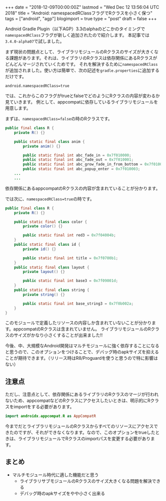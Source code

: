 +++
date = "2018-12-09T00:00:00Z"
lastmod = "Wed Dec 12 13:56:04 UTC 2018"
title = "Android: namespacedRClassフラグでRクラスを小さく保つ"
tags = ["android", "agp"]
blogimport = true
type = "post"
draft = false
+++

Android Gradle Plugin（以下AGP）3.3のalphaのどこかのタイミングで`namespacedRClass`フラグが新しく追加されたので紹介します。
本記事では`3.4.0-alpha07`で試しました。

まず現状の問題点として、ライブラリモジュールのRクラスのサイズが大きくなる課題があります。それは、ライブラリのRクラスは依存関係にあるRクラスがどんどんマージされていくためです。
それを解決するために`namespacedRClass`が追加されました。使い方は簡単で、次の記述を`gradle.properties`に追加するだけです。

```
android.namespacedRClass=true
```

では、これからこのフラグがtrueとfalseでどのようにRクラスの内容が変わるか見ていきます。
例として、appcompatに依存しているライブラリモジュールを用意します。

まずは、`namespacedRClass=false`の時のRクラスです。

```java
public final class R {
    private R() {}

    public static final class anim {
        private anim() {}

        public static final int abc_fade_in = 0x7f010000;
        public static final int abc_fade_out = 0x7f010001;
        public static final int abc_grow_fade_in_from_bottom = 0x7f010002;
        public static final int abc_popup_enter = 0x7f010003;
    ...
    ...
```

依存関係にあるappcompatのRクラスの内容が含まれていることが分かります。

では次に、`namespacedRClass=true`の時です。

```java
public final class R {
    private R() {}

    public static final class color {
        private color() {}

        public static final int red3 = 0x7f04004b;
    }
    public static final class id {
        private id() {}

        public static final int title = 0x7f0700b1;
    }
    public static final class layout {
        private layout() {}

        public static final int base3 = 0x7f09001d;
    }
    public static final class string {
        private string() {}

        public static final int base_string3 = 0x7f0b002a;
    }
}
```

このモジュールで定義したリソースの内容しか含まれていないことが分かります。appcompatのRクラスは含まれていません。
ライブラリモジュールのRクラスのサイズがかなり小さくすることが出来ました!!

今後、中、大規模なAndroid開発はマルチモジュールに強く依存することになると思うので、このオプションをつけることで、デバッグ時のapkサイズを抑えることが期待できます。（リリース時はR8/Proguardを使うと思うので特に影響はない）

## 注意点

ただし、注意点として、依存関係にあるライブラリのRクラスのマージが行われないため、appcompatなどのRクラスにアクセスしたいときは、明示的にRクラスをimportをする必要があります。

```kotlin
import androidx.appcompat.R as AppCompatR
```

今までだとライブラリモジュールのRクラスからすべてのリソースにアクセスできたのですが、それができなくなります。なので、このオプションをtrueしたときは、ライブラリモジュールでRクラスのimportパスを変更する必要があります。

## まとめ

- マルチモジュール時代に適した機能だと思う
    - ライブラリサブモジュールのRクラスのサイズ大きくなる問題を解決できる
    - デバッグ時のapkサイズをやや小さく出来る
